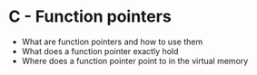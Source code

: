 # C - Function pointers

* What are function pointers and how to use them
* What does a function pointer exactly hold
* Where does a function pointer point to in the virtual memory
